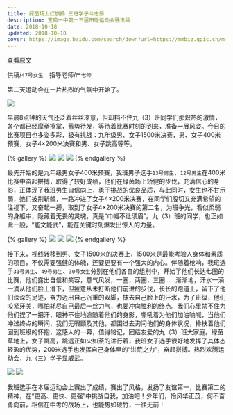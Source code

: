 ```yaml
---
title: 绿茵场上红旗扬 三班学子斗志昂
description: 宝鸡一中第十三届田径运动会通讯稿
date: 2018-10-18
updated: 2018-10-18
cover: https://image.baidu.com/search/down?url=https://mmbiz.qpic.cn/mmbiz_jpg/xl3JwT6CXCJOswwbVM3BjCt5cshvWoZNCWlyWicvK0m6QBibsW9Zu7WDpLXs2NKDicDUNzaJsXLjQicZf65gCvFVPA/640
---
```


[查看原文](https://mp.weixin.qq.com/s/5XCry17248iWC5JbUGZQvg)

供稿/`47号女生`　指导老师/`严老师`

第二天运动会在一片热烈的气氛中开始了。

![](https://image.baidu.com/search/down?url=https://mmbiz.qpic.cn/mmbiz_jpg/xl3JwT6CXCJOswwbVM3BjCt5cshvWoZNjicotGGU99f96cyIfzXR44eEcNBff5C2pTGQpx5bNoQicEHp05IvLyVw/640)

早晨8点钟的天气还泛着丝丝凉意，但却挡不住九（3）班同学们那炽热的激情，各个都已经摩拳擦掌，蓄势待发，等待着比赛时刻的到来，准备一展风姿。今日的比赛项目也多姿多彩，极有挑战：九年级男、女子1500米决赛，男、女子400米预赛，女子4×200米决赛和男、女子跳高等等。

{% gallery %}
![](https://image.baidu.com/search/down?url=https://mmbiz.qpic.cn/mmbiz_jpg/xl3JwT6CXCJOswwbVM3BjCt5cshvWoZNduWQSqxuZ32uG4ZIMtl2VruTPyV1C7lzUoSNHiaHaCW23BiaAlibrMF0w/640)
![](https://image.baidu.com/search/down?url=https://mmbiz.qpic.cn/mmbiz_jpg/xl3JwT6CXCJOswwbVM3BjCt5cshvWoZN5kX4FnMqzS9I2QzSv75syrtGUbUSyayXaONS0r9fsENHhVicmLbl9iaw/640)
![](https://image.baidu.com/search/down?url=https://mmbiz.qpic.cn/mmbiz_jpg/xl3JwT6CXCJOswwbVM3BjCt5cshvWoZNhRCMa7AW3Ia8PAOHhdJwmSPMFIegvt9JJibjFpInicVe86tyKqW1EjJw/640)
{% endgallery %}

最先开始的是九年级男女子400米预赛，我班男子选手`13号男生`、`12号男生`在400米比赛中奋起拼搏，取得了较好成绩，他们在绿茵场上矫健的步伐，充满信心的身影，正体现了我班男生自信向上，勇于挑战的优良品质，与此同时，女生也不甘示弱，她们披荆斩棘，一路冲进了女子4×200米决赛，在同学们殷切又充满希望的注视下，又奋起一搏，取到了女子4×200米决赛的第二名，为班争光，看似柔弱的身躯中，隐藏着无畏的灵魂，真是“巾帼不让须眉”。九（3）班的同学，也正如此一般，“能文能武”，能在关键时刻爆发出惊人的力量。

{% gallery %}
![](https://image.baidu.com/search/down?url=https://mmbiz.qpic.cn/mmbiz_jpg/xl3JwT6CXCJOswwbVM3BjCt5cshvWoZNCWlyWicvK0m6QBibsW9Zu7WDpLXs2NKDicDUNzaJsXLjQicZf65gCvFVPA/640)
![](https://image.baidu.com/search/down?url=https://mmbiz.qpic.cn/mmbiz_jpg/xl3JwT6CXCJOswwbVM3BjCt5cshvWoZNSbXJicQ1C4mW0rtWMfy6tHW568SJy4x7UfgVwGr3jHGxVh4VcsN1Jqw/640)
![](https://image.baidu.com/search/down?url=https://mmbiz.qpic.cn/mmbiz_jpg/xl3JwT6CXCJOswwbVM3BjCt5cshvWoZNw4EBtVhc9VaPjOjGiavs7iamkGQu6Z4V47G7kmUgFlrZqJVOgFxSH1SA/640)
{% endgallery %}

接下来，视线转移到男、女子1500米的决赛上，1500米是最能考验人身体和素质的项目，不仅需要强健的体魄，还要更要有一个强大的内心。伴随着枪响，我班选手`31号男生`、`49号男生`、`30号女生`分别在他们各自的组别中，开始了他们长达七圈的比赛，他们露出自信和笑容，意气风发，一圈，两圈，三圈……渐渐地，汗水一滴一滴从他们脸上滑下，但疲惫从未打断他们前进的步伐，长长的跑道上，留下了他们深深的足迹，奋力迈出自己沉重的双脚，抹去自己脸上的汗水，为了班级，他们咬紧牙关，哪怕耗尽自己最后一丝力气，也要冲向胜利的终点。我们心里禁不住为他们捏了一把汗，眼神不住地追随着他们的身影，嘶吼着为他们加油呐喊，当他们冲过终点的瞬间，我们无暇顾及其他，都围过去询问他们的身体状况，搀扶着他们回到班级的怀抱，这感人的一幕，值得铭记，团结友爱的九（3）班大家庭。绿茵草地上，女子跳高，跳远正如火如荼的进行着，我班女子选手很好地发挥了其体态轻盈的优势，200米选手也发挥自己身体里的“洪荒之力”，奋起拼搏。热烈欢腾运动会，九（三）学子显威武。

![](https://image.baidu.com/search/down?url=https://mmbiz.qpic.cn/mmbiz_jpg/xl3JwT6CXCJOswwbVM3BjCt5cshvWoZNxJ0lFx7mwjA6LzUh2Rl9o8kyj1MYUI4ZfQ7MXhQKxvaYujmYfXJcVg/640)
![](https://image.baidu.com/search/down?url=https://mmbiz.qpic.cn/mmbiz_jpg/xl3JwT6CXCJOswwbVM3BjCt5cshvWoZNe342JYrNPJNTbaagzRDAeibzj7V4XbiaKqVMCO2AqZFLL4qPMR06LlzQ/640)

我班选手在本届运动会上赛出了成绩，赛出了风格，发扬了友谊第一，比赛第二的精神，在“更高、更快、更强”中挑战自我，加油吧！少年们，恰风华正茂，何不奋勇向前，相信在中考的战场上，也能势如破竹，一往无前！
